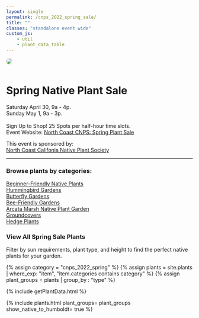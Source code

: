 ```yaml
---
layout: single
permalink: /cnps_2022_spring_sale/
title: ""
classes: "standalone event wide"
custom_js:
    - util
    - plant_data_table
---
```

<!--
<p>
This website is currently under construction! Report any issues for fixing and please check back for updates.
</p>
-->
<div class="title_icon"> 
    <img src="{{'/assets/images/lupinus_rivularis.jpg' | prepend:site.baseurl }}" style="border-radius: 100px; margin-bottom: 15px" />
</div>
<h1>Spring Native Plant Sale</h1>

<p>
    Saturday April 30, 9a - 4p.
    <br/>
    Sunday May 1, 9a - 3p.
    <br/>
    <br/>
    Sign Up to Shop! 25 Spots per half-hour time slots.
    <br/>
    Event Website: <a href="https://northcoastcnps.org/index.php/44-topmenucontent/288-plant-sale-event-page">North Coast CNPS: Spring Plant Sale</a> 
</p>
<p>
This event is sponsored by:
<br/>
<a href="https://northcoastcnps.org">North Coast Califonia Native Plant Society</a>
</p>

<div style="clear:both"></div>
<hr/>
<section>
    <h3>
    Browse plants by categories: 
    </h3>
    <div class="list_categories">
        <div class="list_category">
            <a href="{{'/category/beginner' | prepend:site.baseurl }}">
           Beginner-Friendly Native Plants
            </a>
        </div>
        <div class="list_category">
            <a href="{{'/category/hummingbird' | prepend:site.baseurl }}">
            Hummingbird Gardens
            </a>
        </div>
        <div class="list_category">
            <a href="{{'/category/butterfly' | prepend:site.baseurl }}">
           Butterfly Gardens
            </a>
        </div>
        <!--
            <div class="list_category">
            <a href="{{'/category/container' | prepend:site.baseurl }}">
            Container-Gardening
            </a>
            </div>
            -->
        <div class="list_category">
            <a href="{{'/category/bee' | prepend:site.baseurl }}">
                Bee-Friendly Gardens
            </a>
        </div>
        <!--
        <li>    
            <a href="{{'/category/edible' | prepend:site.baseurl }}">
                Edibles
            </a>
        </li>-->
            <!--    
            <div class="list_category">
               North Coast CNPS Garden (Eureka)
            </div>
            -->
            <!--    
           Trinidad Native Plant Garden
            -->
        <div class="list_category">
            <a href="{{'/garden/arcata-marsh' | prepend:site.baseurl }}">
            Arcata Marsh Native Plant Garden
            </a>
        </div>
        <div class="list_category">
            <a href="{{'/category/groundcover' | prepend:site.baseurl }}">
                Groundcovers 
            </a>
        </div>
        <div class="list_category">
            <a href="{{'/category/hedge' | prepend:site.baseurl }}">
            Hedge Plants
            </a>
        </div>
    </div>
</section>
<div style="clear:both"></div>

<h3>View All Spring Sale Plants</h3>
<p>
Filter by sun requirements, plant type, and height to find the perfect native plants for your garden.
</p>
{% assign category = "cnps_2022_spring"  %}
{% assign plants = site.plants | where_exp: "item", 
                                 "item.categories contains category" %}
{% assign plant_groups = plants | group_by : "type" %} 

<!-- populate plant_data var -->
{% include getPlantData.html %}
	
{% include plants.html 
	plant_groups= plant_groups
    show_native_to_humboldt= true
%}
